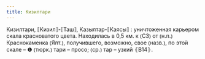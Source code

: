 ```yaml
---
title: Кизилтари
---
```


Кизилтари, ⟦Кизил⟧-⟦Таш⟧, Казылтар-⟦Каясы⟧
: уничтоженная карьером скала красноватого цвета. Находилась в 0,5 км. к ⦅СЗ⦆ от ⦅н.п.⦆ Краснокаменка ⦅Ялт.⦆, получившего, возможно, свое ⦅назв.⦆, по этой скале – ❶ ⦅тюрк.⦆ тари – просо; ⦅ср.⦆ тар – узкий ⦃В14⦄.
